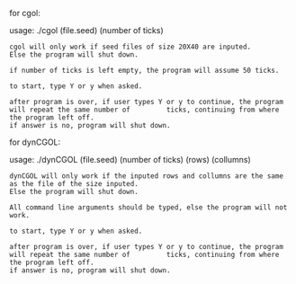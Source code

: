 for cgol:

usage: ./cgol (file.seed) (number of ticks)

	cgol will only work if seed files of size 20X40 are inputed.
	Else the program will shut down.

	if number of ticks is left empty, the program will assume 50 ticks.

	to start, type Y or y when asked.
	
	after program is over, if user types Y or y to continue, the program will repeat the same number of 		ticks, continuing from where the program left off.
	if answer is no, program will shut down.


for dynCGOL:

usage: ./dynCGOL (file.seed) (number of ticks) (rows) (collumns)

	dynCGOL will only work if the inputed rows and collumns are the same as the file of the size inputed.
	Else the program will shut down.

	All command line arguments should be typed, else the program will not work.

	to start, type Y or y when asked.
	
	after program is over, if user types Y or y to continue, the program will repeat the same number of 		ticks, continuing from where the program left off.
	if answer is no, program will shut down.
